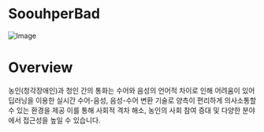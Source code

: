 # SoouhperBad
![Image](https://github.com/user-attachments/assets/d6f27b0a-77dc-4e85-b619-6638f64cb08b)
# Overview
농인(청각장애인)과 청인 간의 통화는 수어와 음성의 언어적 차이로 인해 어려움이 있어 딥러닝을 이용한 실시간 수어-음성, 음성-수어 변환 기술로 양측이 편리하게 의사소통할 수 있는 환경을 제공 이를 통해 사회적 격차 해소, 농인의 사회 참여 증대 및 다양한 분야에서 접근성을 높일 수 있습니다.

